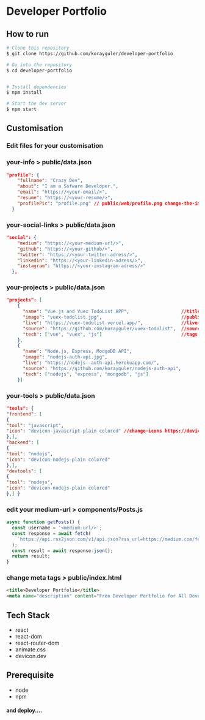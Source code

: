 # Developer Portfolio

## How to run

```bash
# Clone this repository
$ git clone https://github.com/korayguler/developer-portfolio

# Go into the repository
$ cd developer-portfolio


# Install dependencies
$ npm install

# Start the dev server
$ npm start

```

## Customisation

### Edit files for your customisation

### your-info > public/data.json

```json
"profile": {
    "fullname": "Crazy Dev",
    "about": "I am a Sofware Developer.",
    "email": "https://<your-email/>",
    "resume": "https://<your-resume/>",
    "profilePic": "profile.png" // public/web/profile.png change-the-image
  }
```

### your-social-links > public/data.json

```json
"social": {
    "medium": "https://<your-medium-url/>",
    "github": "https://<your-github/>",
    "twitter": "https://<your-twitter-adress/>",
    "linkedin": "https://<your-linkedin-adress/>",
    "instagram": "https://<your-instagram-adress/>"
  },
```

### your-projects > public/data.json

```json
"projects": [
    {
      "name": "Vue.js and Vuex TodoList APP",                   //title
      "image": "vuex-todolist.jpg",                             //public/projects/file-name.jpg
      "live": "https://vuex-todolist.vercel.app/",              //live-preview
      "source": "https://github.com/korayguler/vuex-todolist",  //source-link
      "tech": ["vue", "vuex", "js"]                             //tags
    },
    {
      "name": "Node.js, Express, ModgoDB API",
      "image": "nodejs-auth-api.jpg",
      "live": "https://nodejs--auth-api.herokuapp.com/",
      "source": "https://github.com/korayguler/nodejs-auth-api",
      "tech": ["nodejs", "express", "mongodb", "js"]
    }]

```

### your-tools > public/data.json

```json
"tools": {
"frontend": [
{
"tool": "javascript",
"icon": "devicon-javascript-plain colored" //change-icons https://devicon.dev/
},],
"backend": [
{
"tool": "nodejs",
"icon": "devicon-nodejs-plain colored"
},],
"devtools": [
{
"tool": "nodejs",
"icon": "devicon-nodejs-plain colored"
},] }

```

### edit your medium-url > components/Posts.js

```javascript
async function getPosts() {
  const username = '<medium-url/>';
  const response = await fetch(
    `https://api.rss2json.com/v1/api.json?rss_url=https://medium.com/feed/@${username}`,
  );
  const result = await response.json();
  return result;
}
```

### change meta tags > public/index.html

```html
<title>Developer Portfolio</title>
<meta name="description" content="Free Developer Portfolio for All Developer" />
```

## Tech Stack

- react
- react-dom
- react-router-dom
- animate.css
- devicon.dev

## Prerequisite

- node
- npm

#### and deploy....
